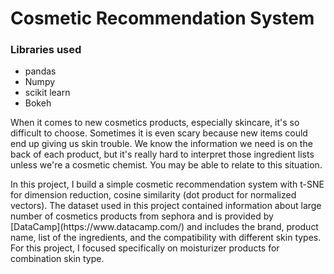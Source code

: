 # Cosmetic Recommendation System

### Libraries used
* pandas
* Numpy
* scikit learn
* Bokeh

<p>When it comes to new cosmetics products, especially skincare, it's so difficult to choose. Sometimes it is even scary because new items could end up giving us skin trouble. We know the information we need is on the back of each product, but it's really hard to interpret those ingredient lists unless we're a cosmetic chemist. You may be able to relate to this situation.</p>
<p>In this project, I build a  simple cosmetic recommendation system with t-SNE for dimension reduction, cosine similarity (dot product for normalized vectors). The dataset used in this project contained information about large number of cosmetics products from sephora and is provided by [DataCamp](https://www.datacamp.com/) and includes the brand, product name, list of the ingredients, and the compatibility with different skin types. For this project, I focused specifically on moisturizer products for combination skin type.</p>
